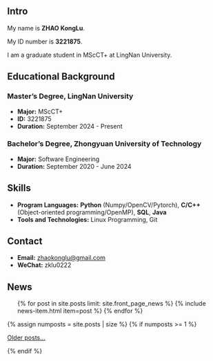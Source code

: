## Intro
My name is <b>ZHAO KongLu</b>. 

My ID number is <b>3221875</b>.

I am a graduate student in MScCT+ at LingNan University. 

## Educational Background
### Master’s Degree, LingNan University
- **Major:** MScCT+
- **ID:** 3221875
- **Duration:** September 2024 - Present

### Bachelor’s Degree, Zhongyuan University of Technology
- **Major:** Software Engineering
- **Duration:** September 2020 - June 2024
  

## Skills
- **Program Languages:** **Python** (Numpy/OpenCV/Pytorch), **C/C++** (Object-oriented programming/OpenMP), **SQL**, **Java**
- **Tools and Technologies:** Linux Programming, Git


## Contact
- **Email:** zhaokonglu@gmail.com
- **WeChat:** zklu0222


<section>
    <h2>News</h2>
    <ul class="news list-unstyled">
        {% for post in site.posts limit: site.front_page_news %}
            {% include news-item.html item=post %}
        {% endfor %}
    </ul>
    {% assign numposts = site.posts | size %}
    {% if numposts >= 1 %}
        <p>
            <span class="fa fa-fw fa-history"></span>
            <a href="{{ site.base }}/blog.html">Older posts&hellip;</a>
        </p>
    {% endif %}
</section>
